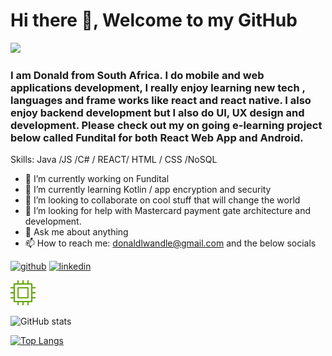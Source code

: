 

# Hi there 👋, Welcome to my GitHub
![](https://images.unsplash.com/photo-1504805572947-34fad45aed93?ixlib=rb-1.2.1&ixid=MnwxMjA3fDB8MHxzZWFyY2h8MjJ8fHByb2dyYW1taW5nfGVufDB8fDB8fA%3D%3D&auto=format&fit=crop&w=500&q=60)

### I am **Donald** from South Africa. I do mobile and web applications development, I really enjoy learning new tech , languages and frame works like react and react native. I also enjoy backend development but I also do UI, UX design and development. Please check out my on going e-learning project below called **Fundital** for both React Web App and Android.

Skills: Java /JS /C# / REACT/ HTML / CSS /NoSQL

- 🔭 I’m currently working on Fundital 
- 🌱 I’m currently learning Kotlin / app encryption and security 
- 👯 I’m looking to collaborate on cool stuff that will change the world 
- 🤔 I’m looking for help with Mastercard payment gate architecture and development. 
- 💬 Ask me about anything 
- 📫 How to reach me: donaldlwandle@gmail.com and  the below socials 


[<img src='https://cdn.jsdelivr.net/npm/simple-icons@3.0.1/icons/github.svg' alt='github' height='40'>](https://github.com/donaldlwandle)  [<img src='https://cdn.jsdelivr.net/npm/simple-icons@3.0.1/icons/linkedin.svg' alt='linkedin' height='40'>](https://www.linkedin.com/in/donald-lwandle-ntuli/)  

<a href='https://docs.github.com/en/developers'><img src='https://raw.githubusercontent.com/acervenky/animated-github-badges/master/assets/devbadge.gif' width='40' height='40'></a> 

![GitHub stats](https://github-readme-stats.vercel.app/api?username=donaldlwandle&show_icons=true&count_private=true) 

[![Top Langs](https://github-readme-stats.vercel.app/api/top-langs/?username=donaldlwandle)](https://github.com/anuraghazra/github-readme-stats)



 


